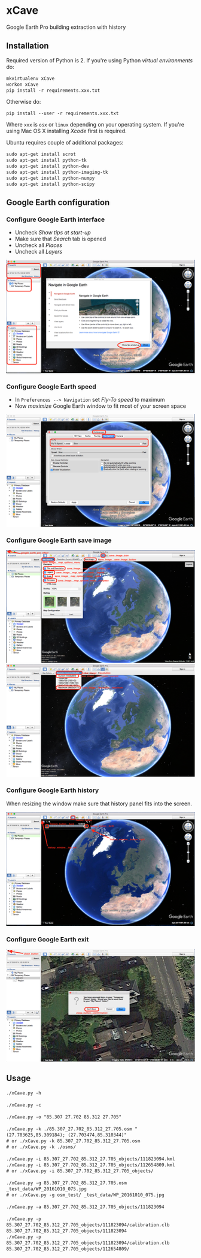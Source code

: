 # xCave #
Google Earth Pro building extraction with history

## Installation ##
Required version of Python is 2. If you're using Python *virtual environments* do:
```
mkvirtualenv xCave
workon xCave
pip install -r requirements.xxx.txt
```

Otherwise do:
```
pip install --user -r requirements.xxx.txt
```

Where `xxx` is `osx` or `linux` depending on your operating system. If you're using Mac OS X installing *Xcode* first is required.

Ubuntu requires couple of additional packages:
```
sudo apt-get install scrot
sudo apt-get install python-tk
sudo apt-get install python-dev
sudo apt-get install python-imaging-tk
sudo apt-get install python-numpy
sudo apt-get install python-scipy
```

## Google Earth configuration ##
### Configure Google Earth interface ###
- Uncheck *Show tips at start-up*
- Make sure that *Search* tab is opened
- Uncheck all *Places*
- Uncheck all *Layers*

![](docs/ge_p.png "")

### Configure Google Earth speed ###
- In `Preferences --> Navigation` set *Fly-To speed* to maximum
- Now *maximize* Google Earth window to fit most of your screen space

![](docs/ge_fs.png "")

### Configure Google Earth save image ###
![](docs/ge_im.png "")
![](docs/ge_in.png "")

### Configure Google Earth history ###
When resizing the window make sure that history panel fits into the screen.

![](docs/ge_h.png "")

### Configure Google Earth exit ###
![](./docs/ge_q.png "")

## Usage ##
```
./xCave.py -h

./xCave.py -c

./xCave.py -o "85.307 27.702 85.312 27.705"

./xCave.py -k ./85.307_27.702_85.312_27.705.osm "(27.703625,85.309184); (27.703474,85.310344)"
# or ./xCave.py -k 85.307_27.702_85.312_27.705.osm
# or ./xCave.py -k ./osms/

./xCave.py -i 85.307_27.702_85.312_27.705_objects/111823094.kml
./xCave.py -i 85.307_27.702_85.312_27.705_objects/112654809.kml
# or ./xCave.py -i 85.307_27.702_85.312_27.705_objects/

./xCave.py -g 85.307_27.702_85.312_27.705.osm _test_data/WP_20161010_075.jpg
# or ./xCave.py -g osm_test/ _test_data/WP_20161010_075.jpg

./xCave.py -a 85.307_27.702_85.312_27.705_objects/111823094

./xCave.py -p 85.307_27.702_85.312_27.705_objects/111823094/calibration.clb 85.307_27.702_85.312_27.705_objects/111823094
./xCave.py -p 85.307_27.702_85.312_27.705_objects/111823094/calibration.clb 85.307_27.702_85.312_27.705_objects/112654809/
```

